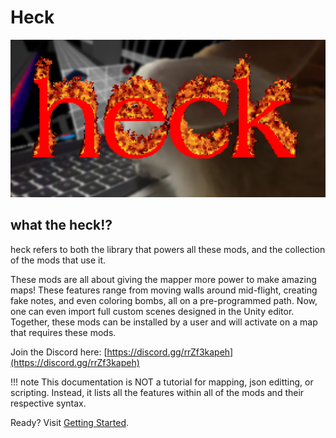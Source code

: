 # Heck

![heck logo](/assets/firebunni.png)

## what the heck!?

heck refers to both the library that powers all these mods, and the collection of the mods that use it.

These mods are all about giving the mapper more power to make amazing maps! These features range from moving walls around mid-flight, creating fake notes, and even coloring bombs, all on a pre-programmed path. Now, one can even import full custom scenes designed in the Unity editor. Together, these mods can be installed by a user and will activate on a map that requires these mods.

Join the Discord here: [https://discord.gg/rrZf3kapeh](https://discord.gg/rrZf3kapeh)

!!! note
    This documentation is NOT a tutorial for mapping, json editting, or scripting. Instead, it lists all the features within all of the mods and their respective syntax.

Ready? Visit [Getting Started](getting-started.md).